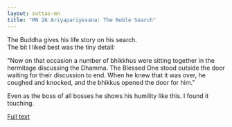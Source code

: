 ```yaml
---
layout: suttas-mn
title: "MN 26 Ariyapariyesana: The Noble Search"
---
```


The Buddha gives his life story on his search.  
The bit I liked best was the tiny detail:  


"Now on that occasion a number of bhikkhus were sitting together in the hermitage discussing the Dhamma. The Blessed One stood outside the door waiting for their discussion to end. When he knew that it was over, he coughed and knocked, and the bhikkus opened the door for him."


Even as the boss of all bosses he shows his humility like this. I found it touching.

[Full text](https://accesstoinsight.org/tipitaka/mn/mn.026.than.html)
